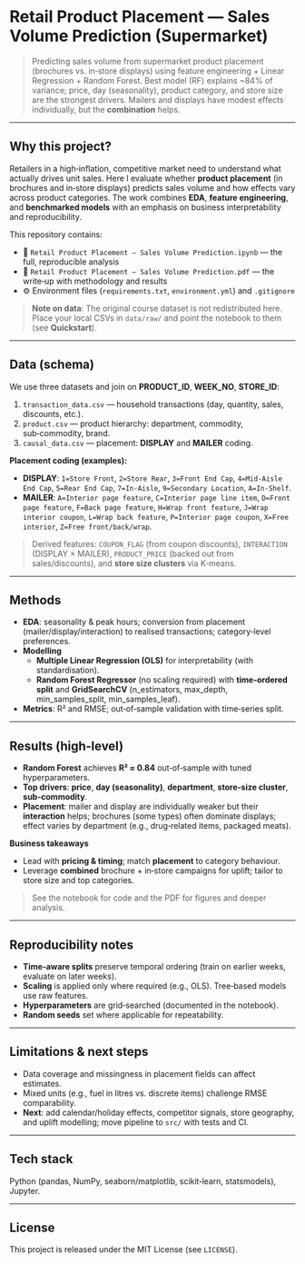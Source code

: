 # Retail Product Placement — Sales Volume Prediction (Supermarket)

> Predicting sales volume from supermarket product placement (brochures vs. in‑store displays) using feature engineering + Linear Regression + Random Forest. Best model (RF) explains ~84% of variance; price, day (seasonality), product category, and store size are the strongest drivers. Mailers and displays have modest effects individually, but the **combination** helps.


---

## Why this project?
Retailers in a high‑inflation, competitive market need to understand what actually drives unit sales. Here I evaluate whether **product placement** (in brochures and in‑store displays) predicts sales volume and how effects vary across product categories. The work combines **EDA**, **feature engineering**, and **benchmarked models** with an emphasis on business interpretability and reproducibility.

This repository contains:
- 📓 `Retail Product Placement — Sales Volume Prediction.ipynb` — the full, reproducible analysis
- 📄 `Retail Product Placement — Sales Volume Prediction.pdf` — the write‑up with methodology and results
- ⚙️ Environment files (`requirements.txt`, `environment.yml`) and `.gitignore`

> **Note on data**: The original course dataset is not redistributed here. Place your local CSVs in `data/raw/` and point the notebook to them (see **Quickstart**).

---

## Data (schema)
We use three datasets and join on **PRODUCT_ID**, **WEEK_NO**, **STORE_ID**:
1) `transaction_data.csv` — household transactions (day, quantity, sales, discounts, etc.).  
2) `product.csv` — product hierarchy: department, commodity, sub‑commodity, brand.  
3) `causal_data.csv` — placement: **DISPLAY** and **MAILER** coding.

**Placement coding (examples):**
- **DISPLAY**: `1=Store Front`, `2=Store Rear`, `3=Front End Cap`, `4=Mid‑Aisle End Cap`, `5=Rear End Cap`, `7=In‑Aisle`, `9=Secondary Location`, `A=In‑Shelf`.
- **MAILER**: `A=Interior page feature`, `C=Interior page line item`, `D=Front page feature`, `F=Back page feature`, `H=Wrap front feature`, `J=Wrap interior coupon`, `L=Wrap back feature`, `P=Interior page coupon`, `X=Free interior`, `Z=Free front/back/wrap`.

> Derived features: `COUPON_FLAG` (from coupon discounts), `INTERACTION` (DISPLAY × MAILER), `PRODUCT_PRICE` (backed out from sales/discounts), and **store size clusters** via K‑means.

---

## Methods
- **EDA**: seasonality & peak hours; conversion from placement (mailer/display/interaction) to realised transactions; category‑level preferences.
- **Modelling**
  - **Multiple Linear Regression (OLS)** for interpretability (with standardisation).
  - **Random Forest Regressor** (no scaling required) with **time‑ordered split** and **GridSearchCV** (n_estimators, max_depth, min_samples_split, min_samples_leaf).
- **Metrics**: R² and RMSE; out‑of‑sample validation with time‑series split.

---

## Results (high‑level)
- **Random Forest** achieves **R² ≈ 0.84** out‑of‑sample with tuned hyperparameters.
- **Top drivers**: **price**, **day (seasonality)**, **department**, **store‑size cluster**, **sub‑commodity**.
- **Placement**: mailer and display are individually weaker but their **interaction** helps; brochures (some types) often dominate displays; effect varies by department (e.g., drug‑related items, packaged meats).

**Business takeaways**
- Lead with **pricing & timing**; match **placement** to category behaviour.  
- Leverage **combined** brochure + in‑store campaigns for uplift; tailor to store size and top categories.

> See the notebook for code and the PDF for figures and deeper analysis.

---

## Reproducibility notes
- **Time‑aware splits** preserve temporal ordering (train on earlier weeks, evaluate on later weeks).  
- **Scaling** is applied only where required (e.g., OLS). Tree‑based models use raw features.  
- **Hyperparameters** are grid‑searched (documented in the notebook).  
- **Random seeds** set where applicable for repeatability.

---

## Limitations & next steps
- Data coverage and missingness in placement fields can affect estimates.  
- Mixed units (e.g., fuel in litres vs. discrete items) challenge RMSE comparability.  
- **Next**: add calendar/holiday effects, competitor signals, store geography, and uplift modelling; move pipeline to `src/` with tests and CI.

---

## Tech stack
Python (pandas, NumPy, seaborn/matplotlib, scikit‑learn, statsmodels), Jupyter.

---

## License
This project is released under the MIT License (see `LICENSE`).

